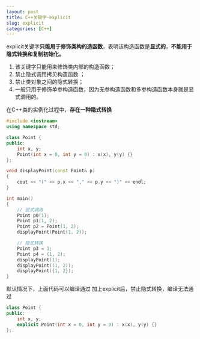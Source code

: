 ```yaml
---
layout: post
title: C++关键字-explicit
slug: explicit
categories: [C++]
---
```


explicit关键字**只能用于修饰类构的造函数**，表明该构造函数是**显式的**，**不能用于隐式转换和复制初始化。**
1. 该关键字只能用来修饰类内部的构造函数；
2. 禁止隐式调用拷贝构造函数  ；
3. 禁止类对象之间的隐式转换；
4. 一般只用于修饰单参构造函数，因为无参构造函数和多参构造函数本身就是显式调用的。

在C++类的实例化过程中，**存在一种隐式转换**
```cpp
#include <iostream>
using namespace std;

class Point {
public:
    int x, y;
    Point(int x = 0, int y = 0) : x(x), y(y) {}
};

void displayPoint(const Point& p)
{
    cout << "(" << p.x << "," << p.y << ")" << endl;
}

int main()
{
    // 显式调用
    Point p0(1);
    Point p1(1, 2);
    Point p2 = Point(1, 2);
    displayPoint(Point(1, 2));

    // 隐式转换
    Point p3 = 1;
    Point p4 = (1, 2);
    displayPoint(1);
    displayPoint((1, 2));
    displayPoint({1, 2});
}
```
默认情况下，上面代码可以编译通过
加上explicit后，禁止隐式转换，编译无法通过
```cpp
class Point {
public:
    int x, y;
    explicit Point(int x = 0, int y = 0) : x(x), y(y) {}
};
```